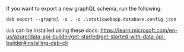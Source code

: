 If you want to export a new graphQL schema, run the following:

`dab export --graphql -o . -c .\staticwebapp.database.config.json`

`dab` can be installed using these docs: 
https://learn.microsoft.com/en-us/azure/data-api-builder/get-started/get-started-with-data-api-builder#installing-dab-cli